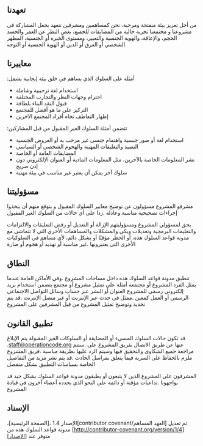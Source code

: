 ## تعهدنا

من أجل تعزيز بيئة منفتحة ومرحبة، نحن كمساهمين ومشرفين نتعهد بجعل المشاركة
في مشروعنا و مجتمعنا تجربة خالية من المضايقات للجميع، بغض النظر عن العمر والجسد
الحجم، والإعاقة، والهوية الجنسية والتعبير، ومستوى الخبرة أو الجنسية، المظهر
.الشخصي أو العرق أو الدين أو الهوية الجنسية أو التوجه

## معاييرنا

:أمثلة على السلوك الذي يساهم في خلق بيئة إيجابية يشمل

- استخدام لغة ترحيبية وشاملة
- احترام وجهات النظر والتجارب المختلفة
- قبول النقد البناء بلطافة
- التركيز على ما هو أفضل للمجتمع
- إظهار التعاطف تجاه أفراد المجتمع الآخرين

:تتضمن أمثلة السلوك الغير المقبول من قبل المشاركين

- استخدام لغة أو صور جنسية واهتمام جنسي غير مرحب به أو العروض الجنسية
- التصيد والتعليقات المهينة والهجوم الشخصي أو السياسي
- المضايقات العامة أو الخاصة
- نشر المعلومات الخاصة بالآخرين، مثل المعلومات المادية أو العنوان الإلكتروني دون إذن صريح
- سلوك آخر يمكن أن يعتبر غير مناسب في بيئة مهنية

## مسؤوليتنا

مشرفو المشروع مسؤولون عن توضيح معايير السلوك المقبول
و يتوقع منهم أن يتخذوا إجراءات تصحيحية مناسبة وعادلة
.ردا على أي حالات من السلوك الغير المقبول

يحق لمسؤولي المشروع ومسؤوليتهم الإزالة أو التعديل أو
رفض التعليقات والالتزامات والتعليمات البرمجية وتعديلات ويكي والمشكلات
والمساهمات الأخرى التي لا تتماشى مع مدونة قواعد السلوك هذه، أو الحظر مؤقتًا أو
بشكل دائم، لأي مساهم في السلوكيات الأخرى التي يعتبرونها
.غير مناسبة أو تهديد أو هجوم أو ضارة

## النطاق

تنطبق مدونة قواعد السلوك هذه داخل مساحات المشروع
.وفي الأماكن العامة عندما يمثل الفرد المشروع أو مجتمعه
أمثلة على تمثيل مشروع أو مجتمع يتضمن استخدام بريد إلكتروني رسمي للمشروع
العنوان أو النشر عبر حساب وسائل التواصل الاجتماعي الرسمي أو العمل كمعين
.ممثل في حدث عبر الإنترنت أو غير متصل الإنترنت
.قد يتم تحديد وتوضيح تمثيل المشروع من قبل المشرفين على المشروع

## تطبيق القانون

قد تكون حالات السلوك المسيء أو المضايقة أو السلوكات الغير المقبولة يتم الإبلاغ
.<staff@operationcode.org> عنها عن طريق الاتصال بفريق المشروع على
.ستتم مراجعة جميع الشكاوى والتحقيق فيها وسيتم الرد عليها بطريقة مناسبة
.فريق المشروع ملزم بالحفاظ على السرية فيما يتعلق بمراسل الحادث
.قد يتم نشر مزيد من التفاصيل الخاصة بسياسات التطبيق بشكل منفصل

المشرفون على المشروع الذين لا يتبعون أو يطبقون مدونة قواعد السلوك بشكل جيد قد يواجهونا
.تداعيات مؤقتة أو دائمة على النحو الذي يحدده أعضاء آخرون في قيادة المشروع

## الإسناد

،الإصدار 1.4 ،[الصفحة الرئيسية][contributor covenant/العهد المساهم] تم تعديل مدونة قواعد السلوك هذه من
[http://contributor-covenant.org/version/1/4][الإصدار] متوفر عند

[الصفحة الرئيسية]: http://contributor-covenant.org
[الإصدار]: http://contributor-covenant.org/version/1/4/
